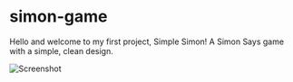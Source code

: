 # simon-game

Hello and welcome to my first project, Simple Simon! A Simon Says
game with a simple, clean design.

![Screenshot](https://user-images.githubusercontent.com/58091358/72078946-49654900-32b7-11ea-8275-b756cfba6584.jpg)
